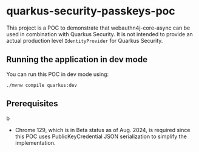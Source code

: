 # quarkus-security-passkeys-poc

This project is a POC to demonstrate that webauthn4j-core-async can be used in combination with Quarkus Security. 
It is not intended to provide an actual production level `IdentityProvider` for Quarkus Security.

## Running the application in dev mode

You can run this POC in dev mode using:

```shell script
./mvnw compile quarkus:dev
```

## Prerequisites
b
- Chrome 129, which is in Beta status as of Aug. 2024, is required since this POC uses PublicKeyCredential JSON serialization to simplify the implementation.
